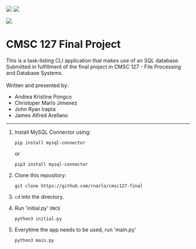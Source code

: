 <img src="https://img.shields.io/badge/dependencies-mysql--connector--python-green"> <img src="https://img.shields.io/badge/CMSC-127-lightgrey"> 

<img src="https://img.shields.io/badge/MariaDB-003545?style=for-the-badge&logo=mariadb&logoColor=white">

# CMSC 127 Final Project

<p>
This is a task-listing CLI application that makes use of an SQL database.
<br>
Submitted in fulfillment of the final project in CMSC 127 - File Processing and Database Systems.
<br><br>
Written and presented by:
<ul>
  <li>Andrea Kristine Pongco</li>
  <li>Christoper Marlo Jimenez</li>
  <li>John Ryan Irapta</li>
  <li>James Alfred Arellano</li>
</ul>
</p>

<hr>

1. Install MySQL Connector using:
   ```
   pip install mysql-connector
   ```
   or
   ```
   pip3 install mysql-connector
   ```
2. Clone this repository:
   ```
   git clone https://github.com/rnarlo/cmsc127-final
   ```
3. `cd` into the directory.


4. Run 'initial.py' `ONCE`
   ```
   python3 initial.py
   ```
5. Everytime the app needs to be used, run 'main.py'
   ```
   python3 main.py
   ```
